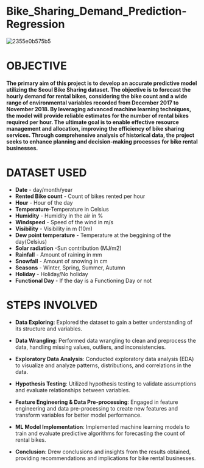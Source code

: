 # Bike_Sharing_Demand_Prediction-Regression
![2355e0b575b5](https://github.com/ashish-bansod/Bike_Sharing_Demand_Prediction/assets/123628438/921256fb-6ce0-4cad-a327-4c6fb51423cc)

# OBJECTIVE
#### The primary aim of this project is to develop an accurate predictive model utilizing the Seoul Bike Sharing dataset. The objective is to forecast the hourly demand for rental bikes, considering the bike count and a wide range of environmental variables recorded from December 2017 to November 2018. By leveraging advanced machine learning techniques, the model will provide reliable estimates for the number of rental bikes required per hour. The ultimate goal is to enable effective resource management and allocation, improving the efficiency of bike sharing services. Through comprehensive analysis of historical data, the project seeks to enhance planning and decision-making processes for bike rental businesses.

# DATASET USED

* **Date** - day/month/year
* **Rented Bike count** - Count of bikes rented per hour
* **Hour** - Hour of the day
* **Temperature**-Temperature in Celsius
* **Humidity** - Humidity in the air in %
* **Windspeed** - Speed of the wind in  m/s
* **Visibility** - Visibility in m (10m)
* **Dew point temperature** - Temperature at the beggining of the day(Celsius)
* **Solar radiation** -Sun contribution (MJ/m2)
* **Rainfall** - Amount of raining in mm
* **Snowfall** - Amount of snowing in cm
* **Seasons** - Winter, Spring, Summer, Autumn
* **Holiday** - Holiday/No holiday
* **Functional Day** -  If the day is a Functioning Day or not

# STEPS INVOLVED

* **Data Exploring**: Explored the dataset to gain a better understanding of its structure and variables.

* **Data Wrangling**: Performed data wrangling to clean and preprocess the data, handling missing values, outliers, and inconsistencies.

* **Exploratory Data Analysis**: Conducted exploratory data analysis (EDA) to visualize and analyze patterns, distributions, and correlations in the data.

* **Hypothesis Testing**: Utilized hypothesis testing to validate assumptions and evaluate relationships between variables.

* **Feature Engineering & Data Pre-processing**: Engaged in feature engineering and data pre-processing to create new features and transform variables for better model performance.

* **ML Model Implementation**: Implemented machine learning models to train and evaluate predictive algorithms for forecasting the count of rental bikes.

* **Conclusion**: Drew conclusions and insights from the results obtained, providing recommendations and implications for bike rental businesses.
